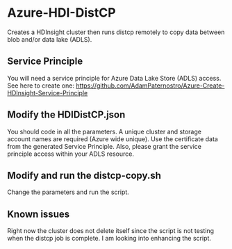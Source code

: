 # Azure-HDI-DistCP
Creates a HDInsight cluster then runs distcp remotely to copy data between blob and/or data lake (ADLS).

## Service Principle
You will need a service principle for Azure Data Lake Store (ADLS) access.  See here to create one: https://github.com/AdamPaternostro/Azure-Create-HDInsight-Service-Principle

## Modify the HDIDistCP.json
You should code in all the parameters.  A unique cluster and storage account names are required (Azure wide unique).  Use the certificate data from the generated Service Principle.  Also, please grant the service principle access within your ADLS resource.  

## Modify and run the distcp-copy.sh
Change the parameters and run the script.

## Known issues
Right now the cluster does not delete itself since the script is not testing when the distcp job is complete.  I am looking into enhancing the script.
